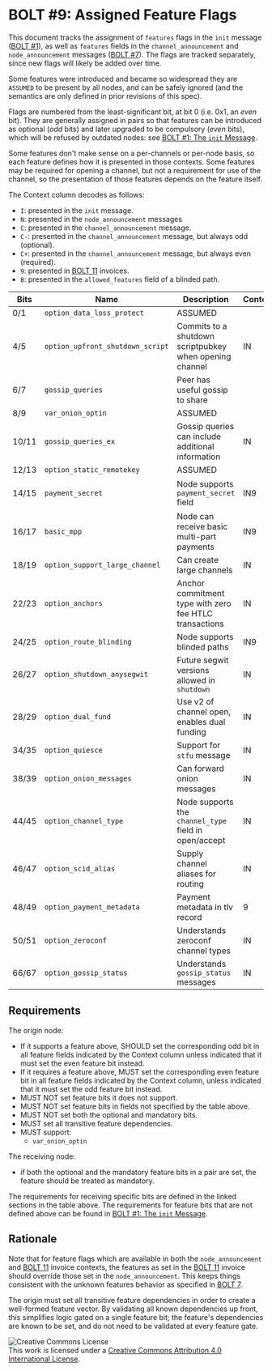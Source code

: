 # BOLT #9: Assigned Feature Flags

This document tracks the assignment of `features` flags in the `init`
message ([BOLT #1](01-messaging.md)), as well as `features` fields in
the `channel_announcement` and `node_announcement` messages ([BOLT
#7](07-routing-gossip.md)).  The flags are tracked separately, since
new flags will likely be added over time.

Some features were introduced and became so widespread they are `ASSUMED` to be present by all nodes, and can be safely ignored (and the semantics are only defined in prior revisions of this spec).

Flags are numbered from the least-significant bit, at bit 0 (i.e. 0x1,
an _even_ bit). They are generally assigned in pairs so that features
can be introduced as optional (_odd_ bits) and later upgraded to be compulsory
(_even_ bits), which will be refused by outdated nodes:
see [BOLT #1: The `init` Message](01-messaging.md#the-init-message).

Some features don't make sense on a per-channels or per-node basis, so
each feature defines how it is presented in those contexts.  Some
features may be required for opening a channel, but not a requirement
for use of the channel, so the presentation of those features depends
on the feature itself.

The Context column decodes as follows:

* `I`: presented in the `init` message.
* `N`: presented in the `node_announcement` messages
* `C`: presented in the `channel_announcement` message.
* `C-`: presented in the `channel_announcement` message, but always odd (optional).
* `C+`: presented in the `channel_announcement` message, but always even (required).
* `9`: presented in [BOLT 11](11-payment-encoding.md) invoices.
* `B`: presented in the `allowed_features` field of a blinded path.

| Bits  | Name                              | Description                                               | Context  | Dependencies              | Link                                                                  |
|-------|-----------------------------------|-----------------------------------------------------------|----------|---------------------------|-----------------------------------------------------------------------|
| 0/1   | `option_data_loss_protect`        | ASSUMED                                                   |          |                           |                                                                       |
| 4/5   | `option_upfront_shutdown_script`  | Commits to a shutdown scriptpubkey when opening channel   | IN       |                           | [BOLT #2][bolt02-open]                                                |
| 6/7   | `gossip_queries`                  | Peer has useful gossip to share                           |          |                           |                                                                       |
| 8/9   | `var_onion_optin`                 | ASSUMED                                                   |          |                           |                                                                       |
| 10/11 | `gossip_queries_ex`               | Gossip queries can include additional information         | IN       |                           | [BOLT #7][bolt07-query]                                               |
| 12/13 | `option_static_remotekey`         | ASSUMED                                                   |          |                           |                                                                       |
| 14/15 | `payment_secret`                  | Node supports `payment_secret` field                      | IN9      |                           | [Routing Onion Specification][bolt04]                                 |
| 16/17 | `basic_mpp`                       | Node can receive basic multi-part payments                | IN9      | `payment_secret`          | [BOLT #4][bolt04-mpp]                                                 |
| 18/19 | `option_support_large_channel`    | Can create large channels                                 | IN       |                           | [BOLT #2](02-peer-protocol.md#the-open_channel-message)               |
| 22/23 | `option_anchors`                  | Anchor commitment type with zero fee HTLC transactions    | IN       |                           | [BOLT #3][bolt03-htlc-tx], [lightning-dev][ml-sighash-single-harmful] |
| 24/25 | `option_route_blinding`           | Node supports blinded paths                               | IN9      |                           | [BOLT #4](bolt04-route-blinding)                                      |
| 26/27 | `option_shutdown_anysegwit`       | Future segwit versions allowed in `shutdown`              | IN       |                           | [BOLT #2][bolt02-shutdown]                                            |
| 28/29 | `option_dual_fund`                | Use v2 of channel open, enables dual funding              | IN       |                           | [BOLT #2](02-peer-protocol.md)                                        |
| 34/35 | `option_quiesce`             | Support for `stfu` message                                     | IN       |                            | [BOLT #2][bolt02-quiescence]                                         |
| 38/39 | `option_onion_messages`           | Can forward onion messages                                | IN       |                           | [BOLT #7](04-onion-routing.md#onion-messages)                         |
| 44/45 | `option_channel_type`             | Node supports the `channel_type` field in open/accept     | IN       |                           | [BOLT #2](02-peer-protocol.md#the-open_channel-message)               |
| 46/47 | `option_scid_alias`               | Supply channel aliases for routing                        | IN       |                           | [BOLT #2][bolt02-channel-ready]                                       |
| 48/49 | `option_payment_metadata`         | Payment metadata in tlv record                            | 9        |                           | [BOLT #11](11-payment-encoding.md#tagged-fields)                      |
| 50/51 | `option_zeroconf`                 | Understands zeroconf channel types                        | IN       | `option_scid_alias`       | [BOLT #2][bolt02-channel-ready]                                       |
| 66/67 | `option_gossip_status`            | Understands `gossip_status` messages                      | IN       |                           | [BOLT #7][bolt07-gossip-status]                                      |


## Requirements

The origin node:
  * If it supports a feature above, SHOULD set the corresponding odd
    bit in all feature fields indicated by the Context column unless
	indicated that it must set the even feature bit instead.
  * If it requires a feature above, MUST set the corresponding even
    feature bit in all feature fields indicated by the Context column,
    unless indicated that it must set the odd feature bit instead.
  * MUST NOT set feature bits it does not support.
  * MUST NOT set feature bits in fields not specified by the table above.
  * MUST NOT set both the optional and mandatory bits.
  * MUST set all transitive feature dependencies.
  * MUST support:
    * `var_onion_optin`

The receiving node:
  * if both the optional and the mandatory feature bits in a pair are set,
  the feature should be treated as mandatory.

The requirements for receiving specific bits are defined in the linked sections in the table above.
The requirements for feature bits that are not defined
above can be found in [BOLT #1: The `init` Message](01-messaging.md#the-init-message).

## Rationale

Note that for feature flags which are available in both the `node_announcement`
and [BOLT 11](11-payment-encoding.md) invoice contexts, the features as set in
the [BOLT 11](11-payment-encoding.md) invoice should override those set in the
`node_announcement`. This keeps things consistent with the unknown features
behavior as specified in [BOLT 7](07-routing-gossip.md#the-node_announcement-message).

The origin must set all transitive feature dependencies in order to create a
well-formed feature vector. By validating all known dependencies up front, this
simplifies logic gated on a single feature bit; the feature's dependencies are
known to be set, and do not need to be validated at every feature gate.

![Creative Commons License](https://i.creativecommons.org/l/by/4.0/88x31.png "License CC-BY")
<br>
This work is licensed under a [Creative Commons Attribution 4.0 International License](http://creativecommons.org/licenses/by/4.0/).

[bolt02-retransmit]: 02-peer-protocol.md#message-retransmission
[bolt02-open]: 02-peer-protocol.md#the-open_channel-message
[bolt03-htlc-tx]: 03-transactions.md#htlc-timeout-and-htlc-success-transactions
[bolt02-shutdown]: 02-peer-protocol.md#closing-initiation-shutdown
[bolt02-quiescence]: 02-peer-protocol.md#channel-quiescence
[bolt02-channel-ready]: 02-peer-protocol.md#the-channel_ready-message
[bolt04]: 04-onion-routing.md
[bolt07-sync]: 07-routing-gossip.md#initial-sync
[bolt07-query]: 07-routing-gossip.md#query-messages
[bolt07-gossip-status]: 07-routing-gossip.md#query-messages
[bolt04-mpp]: 04-onion-routing.md#basic-multi-part-payments
[bolt04-route-blinding]: 04-onion-routing.md#route-blinding
[ml-sighash-single-harmful]: https://lists.linuxfoundation.org/pipermail/lightning-dev/2020-September/002796.html
